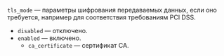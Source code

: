`tls_mode` — параметры шифрования передаваемых данных, если оно требуется, например для соответствия требованиям PCI DSS.

* `disabled` — отключено.
* `enabled` — включено.
    * `ca_certificate` — сертификат CA.
